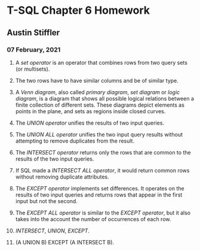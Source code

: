 # T-SQL Chapter 6 Homework
## Austin Stiffler
### 07 February, 2021


1. A *set operator* is an operator that combines rows from two query sets (or multisets).

1. The two rows have to have similar columns and be of similar type.

1. A *Venn diagram*, also called *primary diagram*, *set diagram* or *logic diagram*, 
is a diagram that shows all possible logical relations between a finite collection 
of different sets. These diagrams depict elements as points in the plane, and sets as 
regions inside closed curves.

1. The *UNION operator* unifies the results of two input queries. 

1. The *UNION ALL operator* unifies the two input query results without attempting to remove
duplicates from the result.

1. The *INTERSECT operator* returns only the rows that are common to the results of the 
two input queries.

1. If SQL made a *INTERSECT ALL operator*, it would return common rows without removing 
duplicate attributes.

1. The *EXCEPT operator* implements set differences. It operates on the results of two
input queries and returns rows that appear in the first input but not the second.

1. The *EXCEPT ALL operator* is similar to the *EXCEPT operator*, but it also takes into
the account the number of occurrences of each row.

1. *INTERSECT*, *UNION*, *EXCEPT*.

1. (A UNION B) EXCEPT (A INTERSECT B).